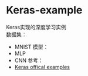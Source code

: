 # Keras-example
Keras实现的深度学习实例<br>
数据集：
* MNIST
模型：
* MLP
* CNN
参考：
* [Keras offical examples](https://github.com/fchollet/keras/tree/master/examples)

